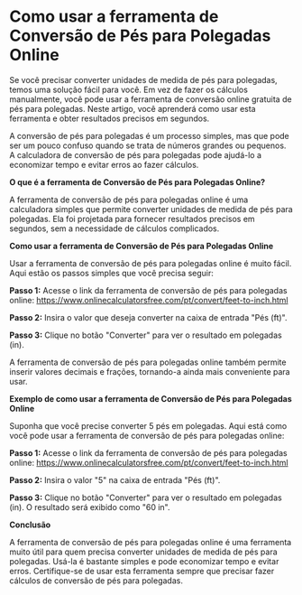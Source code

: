 Como usar a ferramenta de Conversão de Pés para Polegadas Online
================================================================

Se você precisar converter unidades de medida de pés para polegadas, temos uma solução fácil para você. Em vez de fazer os cálculos manualmente, você pode usar a ferramenta de conversão online gratuita de pés para polegadas. Neste artigo, você aprenderá como usar esta ferramenta e obter resultados precisos em segundos.

A conversão de pés para polegadas é um processo simples, mas que pode ser um pouco confuso quando se trata de números grandes ou pequenos. A calculadora de conversão de pés para polegadas pode ajudá-lo a economizar tempo e evitar erros ao fazer cálculos.

 **O que é a ferramenta de Conversão de Pés para Polegadas Online?**

A ferramenta de conversão de pés para polegadas online é uma calculadora simples que permite converter unidades de medida de pés para polegadas. Ela foi projetada para fornecer resultados precisos em segundos, sem a necessidade de cálculos complicados.

 **Como usar a ferramenta de Conversão de Pés para Polegadas Online**

Usar a ferramenta de conversão de pés para polegadas online é muito fácil. Aqui estão os passos simples que você precisa seguir:

 **Passo 1:**  Acesse o link da ferramenta de conversão de pés para polegadas online: <https://www.onlinecalculatorsfree.com/pt/convert/feet-to-inch.html>

 **Passo 2:**  Insira o valor que deseja converter na caixa de entrada "Pés (ft)".

 **Passo 3:**  Clique no botão "Converter" para ver o resultado em polegadas (in).

A ferramenta de conversão de pés para polegadas online também permite inserir valores decimais e frações, tornando-a ainda mais conveniente para usar.

 **Exemplo de como usar a ferramenta de Conversão de Pés para Polegadas Online**

Suponha que você precise converter 5 pés em polegadas. Aqui está como você pode usar a ferramenta de conversão de pés para polegadas online:

 **Passo 1:**  Acesse o link da ferramenta de conversão de pés para polegadas online: <https://www.onlinecalculatorsfree.com/pt/convert/feet-to-inch.html>

 **Passo 2:**  Insira o valor "5" na caixa de entrada "Pés (ft)".

 **Passo 3:**  Clique no botão "Converter" para ver o resultado em polegadas (in). O resultado será exibido como "60 in".

 **Conclusão**

A ferramenta de conversão de pés para polegadas online é uma ferramenta muito útil para quem precisa converter unidades de medida de pés para polegadas. Usá-la é bastante simples e pode economizar tempo e evitar erros. Certifique-se de usar esta ferramenta sempre que precisar fazer cálculos de conversão de pés para polegadas.